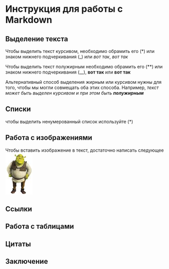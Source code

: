 # Инструкция для работы с Markdown

## Выделение текста

Чтобы выделить текст курсивом, необходимо обрамить его (*) или знаком нижнего подчеркивания (_) или *вот так*, _вот так_

Чтобы выделить текст полужирным необходимо обрамить его (**) или знаком нижнего подчеркивания (__), **вот так** или __вот так__

Альтернативный способ выделения жирным или курсивом нужны для того, чтобы мы могли совмещать оба этих способа. Например, _текст может быть выделен курсивом и при этом быть **полужирным**_

## Списки

чтобы выделить ненумерованный список используйте (*)

## Работа с изображениями

Чтобы вставить изображение в текст, достаточно написать следующее ![привет, это Шрек!](shrek.jpg)

## Ссылки

## Работа с таблицами

## Цитаты

## Заключение